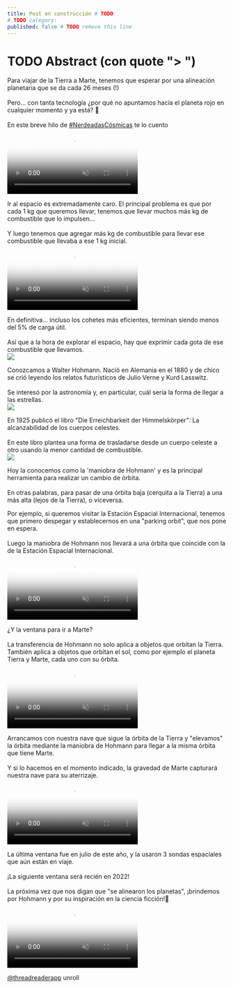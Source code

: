 ```yaml
---
title: Post en construcción # TODO
# TODO category:
published: false # TODO remove this line 
---
```

# TODO Abstract (con quote "> ")

<div class="card-tweets" dir="auto">
    <p>Para viajar de la Tierra a Marte, tenemos que esperar por una alineación planetaria que se da cada 26 meses (!)<br />
<br />
Pero... con tanta tecnología ¿por qué no apuntamos hacia el planeta rojo en cualquier momento y ya está? 🚀<br />
<br />
En este breve hilo de <a class="entity-hashtag" href="/hashtag/NerdeadasCósmicas">#NerdeadasCósmicas</a> te lo cuento <br><span class="entity-video-gif"><video autoplay muted loop controls poster="https://pbs.twimg.com/tweet_video_thumb/EiibF8kXcAA1GyR.jpg"><source src="https://video.twimg.com/tweet_video/EiibF8kXcAA1GyR.mp4" type="video/mp4"><img alt="Doge With Rocket GIF" src="https://pbs.twimg.com/tweet_video_thumb/EiibF8kXcAA1GyR.jpg"></video></span></p>
    <p>Ir al espacio es extremadamente caro. El principal problema es que por cada 1 kg que queremos llevar, tenemos que llevar muchos más kg de combustible que lo impulsen...<br />
<br />
Y luego tenemos que agregar más kg de combustible para llevar ese combustible que llevaba a ese 1 kg inicial. <br><span class="entity-video-gif"><video autoplay muted loop controls poster="https://pbs.twimg.com/tweet_video_thumb/EiibGgZWoAA4lNv.jpg"><source src="https://video.twimg.com/tweet_video/EiibGgZWoAA4lNv.mp4" type="video/mp4"><img alt="Out Of Gas GIF" src="https://pbs.twimg.com/tweet_video_thumb/EiibGgZWoAA4lNv.jpg"></video></span></p>
    <p>En definitiva... incluso los cohetes más eficientes, terminan siendo menos del 5% de carga útil.<br />
<br />
Así que a la hora de explorar el espacio, hay que exprimir cada gota de ese combustible que llevamos. <br><span class="entity-image"><a href="https://pbs.twimg.com/media/EiiSTu8XkAAJZ6Y.png" target="_blank"><img src="https://pbs.twimg.com/media/EiiSTu8XkAAJZ6Y.png"></a></span></p>
    <p>Conozcamos a Walter Hohmann. Nació en Alemania en el 1880 y de chico se crió leyendo los relatos futurísticos de Julio Verne y Kurd Lasswitz. <br />
<br />
Se interesó por la astronomía y, en particular, cuál sería la forma de llegar a las estrellas. <br><span class="entity-image"><a href="https://pbs.twimg.com/media/EiiRNnrWkAEXsb3.png" target="_blank"><img src="https://pbs.twimg.com/media/EiiRNnrWkAEXsb3.png"></a></span></p>
    <p>En 1925 publicó el libro "Die Erreichbarkeit der Himmelskörper": La alcanzabilidad de los cuerpos celestes.<br />
<br />
En este libro plantea una forma de trasladarse desde un cuerpo celeste a otro usando la menor cantidad de combustible. <br><span class="entity-image"><a href="https://pbs.twimg.com/media/EiiRIT5XYAMOXjE.jpg" target="_blank"><img src="https://pbs.twimg.com/media/EiiRIT5XYAMOXjE.jpg"></a></span></p>
    <p>Hoy la conocemos como la 'maniobra de Hohmann' y es la principal herramienta para realizar un cambio de órbita.<br />
<br />
En otras palabras, para pasar de una órbita baja (cerquita a la Tierra) a una más alta (lejos de la Tierra), o viceversa.</p>
    <p>Por ejemplo, si queremos visitar la Estación Espacial Internacional, tenemos que primero despegar y establecernos en una "parking orbit", que nos pone en espera.<br />
<br />
Luego la maniobra de Hohmann nos llevará a una órbita que coincide con la de la Estación Espacial Internacional. <br><span class="entity-video-gif"><video autoplay muted loop controls poster="https://pbs.twimg.com/tweet_video_thumb/EiiQ7zCXkAMLFYm.jpg"><source src="https://video.twimg.com/tweet_video/EiiQ7zCXkAMLFYm.mp4" type="video/mp4"><img alt="Video Poster" src="https://pbs.twimg.com/tweet_video_thumb/EiiQ7zCXkAMLFYm.jpg"></video></span></p>
    <p>¿Y la ventana para ir a Marte? <br />
<br />
La transferencia de Hohmann no solo aplica a objetos que orbitan la Tierra. También aplica a objetos que orbitan el sol, como por ejemplo el planeta Tierra y Marte, cada uno con su órbita. <br><span class="entity-video-gif"><video autoplay muted loop controls poster="https://pbs.twimg.com/tweet_video_thumb/EiiQFtJXYAcPwk1.jpg"><source src="https://video.twimg.com/tweet_video/EiiQFtJXYAcPwk1.mp4" type="video/mp4"><img alt="Video Poster" src="https://pbs.twimg.com/tweet_video_thumb/EiiQFtJXYAcPwk1.jpg"></video></span></p>
    <p>Arrancamos con nuestra nave que sigue la órbita de la Tierra y "elevamos" la órbita mediante la maniobra de Hohmann para llegar a la misma órbita que tiene Marte.<br />
<br />
Y si lo hacemos en el momento indicado, la gravedad de Marte capturará nuestra nave para su aterrizaje. <br><span class="entity-video-gif"><video autoplay muted loop controls poster="https://pbs.twimg.com/tweet_video_thumb/EiiPGlAWkAMkc5Q.jpg"><source src="https://video.twimg.com/tweet_video/EiiPGlAWkAMkc5Q.mp4" type="video/mp4"><img alt="Video Poster" src="https://pbs.twimg.com/tweet_video_thumb/EiiPGlAWkAMkc5Q.jpg"></video></span></p>
    <p>La última ventana fue en julio de este año, y la usaron 3 sondas espaciales que aún están en viaje.<br />
<br />
¡La siguiente ventana será recién en 2022!<br />
<br />
La próxima vez que nos digan que "se alinearon los planetas", ¡brindemos por Hohmann y por su inspiración en la ciencia ficción!🚀 <br><span class="entity-video-gif"><video autoplay muted loop controls poster="https://pbs.twimg.com/tweet_video_thumb/EiibIjgXsAENcvV.jpg"><source src="https://video.twimg.com/tweet_video/EiibIjgXsAENcvV.mp4" type="video/mp4"><img alt="Leonardo Di Caprio Cheers GIF" src="https://pbs.twimg.com/tweet_video_thumb/EiibIjgXsAENcvV.jpg"></video></span></p>
    <p><a class="entity-mention entity-mention-first" href="https://twitter.com/threadreaderapp">@threadreaderapp</a> unroll</p>
</div>

